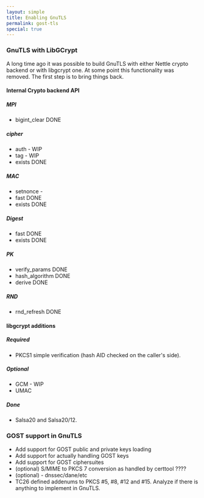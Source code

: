 ```yaml
---
layout: simple
title: Enabling GnuTLS 
permalink: gost-tls
special: true
---
```


### GnuTLS with LibGCrypt

A long time ago it was possible to build GnuTLS with either Nettle crypto backend or with libgcrypt one. At some point this functionality was removed. The first step is to bring things back.

#### Internal Crypto backend API
##### MPI
* bigint_clear DONE

##### cipher
* auth - WIP
* tag - WIP
* exists DONE

##### MAC
* setnonce -
* fast DONE
* exists DONE

##### Digest
* fast DONE
* exists DONE

##### PK
* verify_params DONE
* hash_algorithm DONE
* derive DONE

##### RND
* rnd_refresh DONE

#### libgcrypt additions
##### Required
* PKCS1 simple verification (hash AID checked on the caller's side).

##### Optional
* GCM - WIP
* UMAC

##### Done
* Salsa20 and Salsa20/12.

### GOST support in GnuTLS

* Add support for GOST public and private keys loading
* Add support for actually handling GOST keys
* Add support for GOST ciphersuites
* (optional) S/MIME to PKCS 7 conversion as handled by certtool ????
* (optional) - dnssec/dane/etc
* TC26 defined addenums to PKCS #5, #8, #12 and #15. Analyze if there is anything to implement in GnuTLS.
